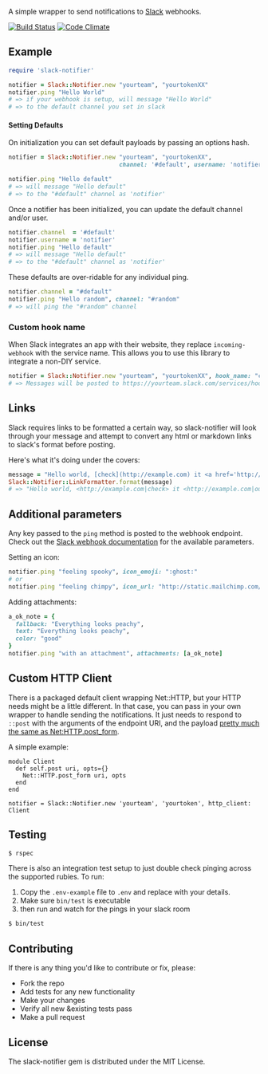 A simple wrapper to send notifications to [Slack](https://slack.com/) webhooks.

[![Build Status](https://travis-ci.org/stevenosloan/slack-notifier.png?branch=master)](https://travis-ci.org/stevenosloan/slack-notifier)  [![Code Climate](https://codeclimate.com/github/stevenosloan/slack-notifier.png)](https://codeclimate.com/github/stevenosloan/slack-notifier)


## Example

```ruby
require 'slack-notifier'

notifier = Slack::Notifier.new "yourteam", "yourtokenXX"
notifier.ping "Hello World"
# => if your webhook is setup, will message "Hello World"
# => to the default channel you set in slack
```


#### Setting Defaults

On initialization you can set default payloads by passing an options hash.

```ruby
notifier = Slack::Notifier.new "yourteam", "yourtokenXX",
                               channel: '#default', username: 'notifier'

notifier.ping "Hello default"
# => will message "Hello default"
# => to the "#default" channel as 'notifier'
```

Once a notifier has been initialized, you can update the default channel and/or user.

```ruby
notifier.channel  = '#default'
notifier.username = 'notifier'
notifier.ping "Hello default"
# => will message "Hello default"
# => to the "#default" channel as 'notifier'
```

These defaults are over-ridable for any individual ping.

```ruby
notifier.channel = "#default"
notifier.ping "Hello random", channel: "#random"
# => will ping the "#random" channel
```


### Custom hook name

When Slack integrates an app with their website, they replace `incoming-webhook` with the service name.
This allows you to use this library to integrate a non-DIY service.

```ruby
notifier = Slack::Notifier.new "yourteam", "yourtokenXX", hook_name: "custom_hook_name"
# => Messages will be posted to https://yourteam.slack.com/services/hooks/custom_hook_name
```


## Links

Slack requires links to be formatted a certain way, so slack-notifier will look through your message and attempt to convert any html or markdown links to slack's format before posting.

Here's what it's doing under the covers:

```ruby
message = "Hello world, [check](http://example.com) it <a href='http://example.com'>out</a>"
Slack::Notifier::LinkFormatter.format(message)
# => "Hello world, <http://example.com|check> it <http://example.com|out>"
```


## Additional parameters

Any key passed to the `ping` method is posted to the webhook endpoint. Check out the [Slack webhook documentation](https://my.slack.com/services/new/incoming-webhook) for the available parameters.

Setting an icon:

```ruby
notifier.ping "feeling spooky", icon_emoji: ":ghost:"
# or
notifier.ping "feeling chimpy", icon_url: "http://static.mailchimp.com/web/favicon.png"
```

Adding attachments:

```ruby
a_ok_note = {
  fallback: "Everything looks peachy",
  text: "Everything looks peachy",
  color: "good"
}
notifier.ping "with an attachment", attachments: [a_ok_note]
```


## Custom HTTP Client

There is a packaged default client wrapping Net::HTTP, but your HTTP needs might be a little different. In that case, you can pass in your own wrapper to handle sending the notifications. It just needs to respond to `::post` with the arguments of the endpoint URI, and the payload [pretty much the same as Net:HTTP.post_form](http://ruby-doc.org/stdlib-2.1.2/libdoc/net/http/rdoc/Net/HTTP.html#method-c-post_form).

A simple example:
```
module Client
  def self.post uri, opts={}
    Net::HTTP.post_form uri, opts
  end
end

notifier = Slack::Notifier.new 'yourteam', 'yourtoken', http_client: Client
```



Testing
-------

```bash
$ rspec
```

There is also an integration test setup to just double check pinging across the supported rubies. To run:

1. Copy the `.env-example` file to `.env` and replace with your details.
2. Make sure `bin/test` is executable
3. then run and watch for the pings in your slack room

```bash
$ bin/test
```


Contributing
------------

If there is any thing you'd like to contribute or fix, please:

- Fork the repo
- Add tests for any new functionality
- Make your changes
- Verify all new &existing tests pass
- Make a pull request


License
-------
The slack-notifier gem is distributed under the MIT License.
